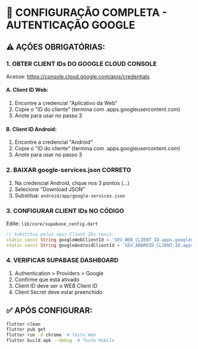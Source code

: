 # 🔧 CONFIGURAÇÃO COMPLETA - AUTENTICAÇÃO GOOGLE

## ⚠️ AÇÕES OBRIGATÓRIAS:

### 1. OBTER CLIENT IDs DO GOOGLE CLOUD CONSOLE
Acesse: https://console.cloud.google.com/apis/credentials

#### A. Client ID Web:
1. Encontre a credencial "Aplicativo da Web"
2. Copie o "ID do cliente" (termina com .apps.googleusercontent.com)
3. Anote para usar no passo 3

#### B. Client ID Android:
1. Encontre a credencial "Android"
2. Copie o "ID do cliente" (termina com .apps.googleusercontent.com)
3. Anote para usar no passo 3

### 2. BAIXAR google-services.json CORRETO
1. Na credencial Android, clique nos 3 pontos (...)
2. Selecione "Download JSON"
3. Substitua: `android/app/google-services.json`

### 3. CONFIGURAR CLIENT IDs NO CÓDIGO
Edite: `lib/core/supabase_config.dart`

```dart
// Substitua pelos seus Client IDs reais:
static const String googleWebClientId = 'SEU_WEB_CLIENT_ID.apps.googleusercontent.com';
static const String googleAndroidClientId = 'SEU_ANDROID_CLIENT_ID.apps.googleusercontent.com';
```

### 4. VERIFICAR SUPABASE DASHBOARD
1. Authentication > Providers > Google
2. Confirme que está ativado
3. Client ID deve ser o WEB Client ID
4. Client Secret deve estar preenchido

## ✅ APÓS CONFIGURAR:
```bash
flutter clean
flutter pub get
flutter run -d chrome  # Teste Web
flutter build apk --debug  # Teste Mobile
```

